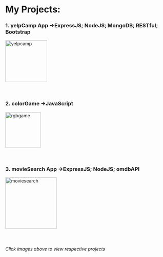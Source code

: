 
# My Projects:

### 1. yelpCamp App  ->ExpressJS; NodeJS; MongoDB; RESTful; Bootstrap
<a href="https://learnwithcolt-mo2020.c9users.io/">
<img height="130" alt="yelpcamp" src="https://user-images.githubusercontent.com/9574723/48050972-f6b86a80-e1a3-11e8-93f1-cb0fdb0a143d.png">
</a>
<br><br><br>

### 2. colorGame  ->JavaScript
<a href="./html/colorGame.html">
<img height="110" alt="rgbgame" src="https://user-images.githubusercontent.com/9574723/48049557-5c562800-e19f-11e8-8a3e-60df3d415432.png">
</a>
<br><br><br>

### 3. movieSearch App  ->ExpressJS; NodeJS; omdbAPI
<a href="https://movie-mo2020.c9users.io/">
<img height="160" alt="moviesearch" src="https://user-images.githubusercontent.com/9574723/48049559-5d875500-e19f-11e8-891a-21c1405d0516.png">
</a>
<br><br><br>


###### Click images above to view respective projects
